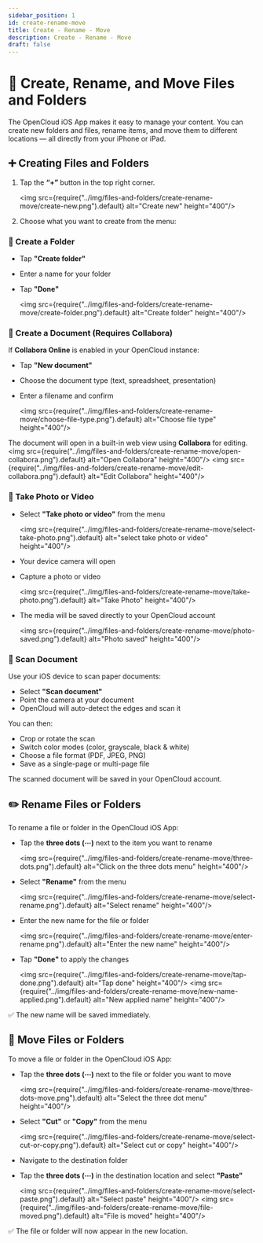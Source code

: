 ```yaml
---
sidebar_position: 1
id: create-rename-move
title: Create - Rename - Move
description: Create - Rename - Move
draft: false
---
```


# 📁 Create, Rename, and Move Files and Folders

The OpenCloud iOS App makes it easy to manage your content. You can create new folders and files, rename items, and move them to different locations — all directly from your iPhone or iPad.

## ➕ Creating Files and Folders

1. Tap the **“+”** button in the top right corner.

   <img src={require("../img/files-and-folders/create-rename-move/create-new.png").default} alt="Create new" height="400"/>

2. Choose what you want to create from the menu:

### 📂 Create a Folder

- Tap **"Create folder"**
- Enter a name for your folder
- Tap **"Done"**

  <img src={require("../img/files-and-folders/create-rename-move/create-folder.png").default} alt="Create folder" height="400"/>

### 📄 Create a Document (Requires Collabora)

If **Collabora Online** is enabled in your OpenCloud instance:

- Tap **"New document"**
- Choose the document type (text, spreadsheet, presentation)
- Enter a filename and confirm

  <img src={require("../img/files-and-folders/create-rename-move/choose-file-type.png").default} alt="Choose file type" height="400"/>

The document will open in a built-in web view using **Collabora** for editing.
<img src={require("../img/files-and-folders/create-rename-move/open-collabora.png").default} alt="Open Collabora" height="400"/>
<img src={require("../img/files-and-folders/create-rename-move/edit-collabora.png").default} alt="Edit Collabora" height="400"/>

### 📸 Take Photo or Video

- Select **"Take photo or video"** from the menu

    <img src={require("../img/files-and-folders/create-rename-move/select-take-photo.png").default} alt="select take photo or video" height="400"/>

- Your device camera will open
- Capture a photo or video

    <img src={require("../img/files-and-folders/create-rename-move/take-photo.png").default} alt="Take Photo" height="400"/>

- The media will be saved directly to your OpenCloud account

    <img src={require("../img/files-and-folders/create-rename-move/photo-saved.png").default} alt="Photo saved" height="400"/>



### 📑 Scan Document

Use your iOS device to scan paper documents:

- Select **"Scan document"**
- Point the camera at your document
- OpenCloud will auto-detect the edges and scan it

You can then:

- Crop or rotate the scan
- Switch color modes (color, grayscale, black & white)
- Choose a file format (PDF, JPEG, PNG)
- Save as a single-page or multi-page file

The scanned document will be saved in your OpenCloud account.

## ✏️ Rename Files or Folders

To rename a file or folder in the OpenCloud iOS App:

- Tap the **three dots (⋯)** next to the item you want to rename

    <img src={require("../img/files-and-folders/create-rename-move/three-dots.png").default} alt="Click on the three dots menu" height="400"/>

- Select **"Rename"** from the menu

    <img src={require("../img/files-and-folders/create-rename-move/select-rename.png").default} alt="Select rename" height="400"/>

- Enter the new name for the file or folder

    <img src={require("../img/files-and-folders/create-rename-move/enter-rename.png").default} alt="Enter the new name" height="400"/>

- Tap **"Done"** to apply the changes

    <img src={require("../img/files-and-folders/create-rename-move/tap-done.png").default} alt="Tap done" height="400"/>
    <img src={require("../img/files-and-folders/create-rename-move/new-name-applied.png").default} alt="New applied name" height="400"/>

✅ The new name will be saved immediately.



## 📁 Move Files or Folders

To move a file or folder in the OpenCloud iOS App:

- Tap the **three dots (⋯)** next to the file or folder you want to move

    <img src={require("../img/files-and-folders/create-rename-move/three-dots-move.png").default} alt="Select the three dot menu" height="400"/>

- Select **"Cut"** or **"Copy"** from the menu

    <img src={require("../img/files-and-folders/create-rename-move/select-cut-or-copy.png").default} alt="Select cut or copy" height="400"/>

- Navigate to the destination folder
- Tap the **three dots (⋯)** in the destination location and select **"Paste"**

    <img src={require("../img/files-and-folders/create-rename-move/select-paste.png").default} alt="Select paste" height="400"/>
    <img src={require("../img/files-and-folders/create-rename-move/file-moved.png").default} alt="File is moved" height="400"/>

✅ The file or folder will now appear in the new location.